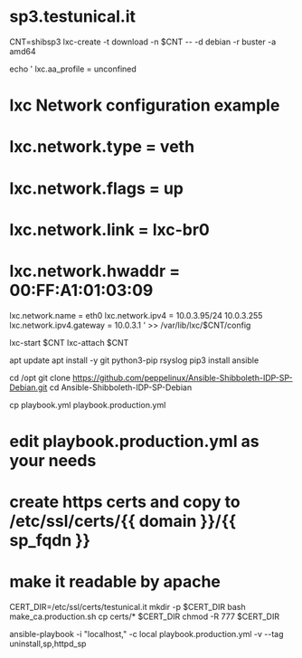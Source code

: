 # sp3.testunical.it
CNT=shibsp3
lxc-create  -t download -n $CNT -- -d debian -r buster -a amd64

echo '
lxc.aa_profile = unconfined

# lxc Network configuration example
# lxc.network.type = veth
# lxc.network.flags = up
# lxc.network.link = lxc-br0
# lxc.network.hwaddr = 00:FF:A1:01:03:09
lxc.network.name = eth0
lxc.network.ipv4 = 10.0.3.95/24 10.0.3.255
lxc.network.ipv4.gateway = 10.0.3.1
' >> /var/lib/lxc/$CNT/config

lxc-start $CNT
lxc-attach $CNT

apt update
apt install -y git python3-pip rsyslog
pip3 install ansible

cd /opt
git clone https://github.com/peppelinux/Ansible-Shibboleth-IDP-SP-Debian.git
cd Ansible-Shibboleth-IDP-SP-Debian

cp playbook.yml playbook.production.yml
# edit playbook.production.yml as your needs

# create https certs and copy to /etc/ssl/certs/{{ domain }}/{{ sp_fqdn }}
# make it readable by apache
CERT_DIR=/etc/ssl/certs/testunical.it
mkdir -p $CERT_DIR 
bash make_ca.production.sh
cp certs/* $CERT_DIR
chmod -R 777 $CERT_DIR

ansible-playbook -i "localhost," -c local playbook.production.yml -v --tag uninstall,sp,httpd_sp
